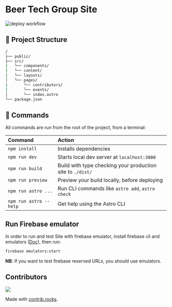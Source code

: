 # Beer Tech Group Site

![deploy workflow](https://github.com/beer-tech-group/beer-tech-group.github.io/actions/workflows/deploy.yml/badge.svg)

## 🚀 Project Structure

```sh
/
├── public/
├── src/
|   └── components/
|   └── content/
|   └── layouts/
│   └── pages/
|       └── contributors/
|       └── events/
│       └── index.astro
└── package.json
```

## 🧞 Commands

All commands are run from the root of the project, from a terminal:

| Command                | Action                                           |
| :--------------------- | :----------------------------------------------- |
| `npm install`          | Installs dependencies                            |
| `npm run dev`          | Starts local dev server at `localhost:3000`      |
| `npm run build`    | Build with type checking your production site to `./dist/`          |
| `npm run preview`      | Preview your build locally, before deploying     |
| `npm run astro ...`    | Run CLI commands like `astro add`, `astro check` |
| `npm run astro --help` | Get help using the Astro CLI                     |

## Run Firebase emulator

In order to run and test Site with firebase emulator, install firebase cli and emulators ([Doc](https://firebase.google.com/docs/emulator-suite)), then run:

```sh
firebase emulators:start
```

**NB**: If you want to test firebase reserved URLs, you should use emulators.

## Contributors

<a href="https://github.com/beer-tech-group/beer-tech-group.github.io/graphs/contributors">
  <img src="https://contrib.rocks/image?repo=beer-tech-group/beer-tech-group.github.io" />
</a>

Made with [contrib.rocks](https://contrib.rocks).
